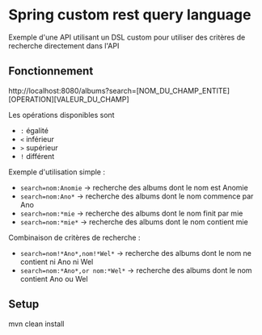 # Spring custom rest query language

Exemple d'une API utilisant un DSL custom pour utiliser des critères de recherche directement dans l'API


## Fonctionnement

http://localhost:8080/albums?search=[NOM_DU_CHAMP_ENTITE][OPERATION][VALEUR_DU_CHAMP]

Les opérations disponibles sont
* `:` égalité
* `<` inférieur
* `>` supérieur
* `!` différent

Exemple d'utilisation simple :
* `search=nom:Anomie` -> recherche des albums dont le nom est Anomie
* `search=nom:Ano*` -> recherche des albums dont le nom commence par Ano
* `search=nom:*mie` -> recherche des albums dont le nom finit par mie
* `search=nom:*mie*` -> recherche des albums dont le nom contient mie

Combinaison de critères de recherche :
* `search=nom!*Ano*,nom!*Wel*` -> recherche des albums dont le nom ne contient ni Ano ni Wel
* `search=nom:*Ano*,or nom:*Wel*` -> recherche des albums dont le nom contient Ano ou Wel




## Setup
mvn clean install
